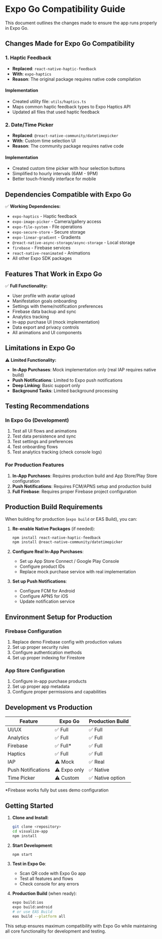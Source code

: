# Expo Go Compatibility Guide

This document outlines the changes made to ensure the app runs properly in Expo Go.

## Changes Made for Expo Go Compatibility

### 1. Haptic Feedback
- **Replaced**: `react-native-haptic-feedback` 
- **With**: `expo-haptics`
- **Reason**: The original package requires native code compilation

#### Implementation
- Created utility file: `utils/haptics.ts`
- Maps common haptic feedback types to Expo Haptics API
- Updated all files that used haptic feedback

### 2. Date/Time Picker
- **Replaced**: `@react-native-community/datetimepicker`
- **With**: Custom time selection UI
- **Reason**: The community package requires native code

#### Implementation  
- Created custom time picker with hour selection buttons
- Simplified to hourly intervals (6AM - 9PM)
- Better touch-friendly interface for mobile

## Dependencies Compatible with Expo Go

✅ **Working Dependencies:**
- `expo-haptics` - Haptic feedback
- `expo-image-picker` - Camera/gallery access
- `expo-file-system` - File operations
- `expo-secure-store` - Secure storage
- `expo-linear-gradient` - Gradients
- `@react-native-async-storage/async-storage` - Local storage
- `firebase` - Firebase services
- `react-native-reanimated` - Animations
- All other Expo SDK packages

## Features That Work in Expo Go

✅ **Full Functionality:**
- User profile with avatar upload
- Manifestation goals onboarding
- Settings with theme/notification preferences
- Firebase data backup and sync
- Analytics tracking
- In-app purchase UI (mock implementation)
- Data export and privacy controls
- All animations and UI components

## Limitations in Expo Go

⚠️ **Limited Functionality:**
- **In-App Purchases**: Mock implementation only (real IAP requires native build)
- **Push Notifications**: Limited to Expo push notifications
- **Deep Linking**: Basic support only
- **Background Tasks**: Limited background processing

## Testing Recommendations

### In Expo Go (Development)
1. Test all UI flows and animations
2. Test data persistence and sync
3. Test settings and preferences
4. Test onboarding flows
5. Test analytics tracking (check console logs)

### For Production Features
1. **In-App Purchases**: Requires production build and App Store/Play Store configuration
2. **Push Notifications**: Requires FCM/APNS setup and production build
3. **Full Firebase**: Requires proper Firebase project configuration

## Production Build Requirements

When building for production (`expo build` or EAS Build), you can:

1. **Re-enable Native Packages** (if needed):
   ```bash
   npm install react-native-haptic-feedback
   npm install @react-native-community/datetimepicker
   ```

2. **Configure Real In-App Purchases**:
   - Set up App Store Connect / Google Play Console
   - Configure product IDs
   - Replace mock purchase service with real implementation

3. **Set up Push Notifications**:
   - Configure FCM for Android
   - Configure APNS for iOS
   - Update notification service

## Environment Setup for Production

### Firebase Configuration
1. Replace demo Firebase config with production values
2. Set up proper security rules
3. Configure authentication methods
4. Set up proper indexing for Firestore

### App Store Configuration
1. Configure in-app purchase products
2. Set up proper app metadata
3. Configure proper permissions and capabilities

## Development vs Production

| Feature | Expo Go | Production Build |
|---------|---------|------------------|
| UI/UX | ✅ Full | ✅ Full |
| Analytics | ✅ Full | ✅ Full |
| Firebase | ✅ Full* | ✅ Full |
| Haptics | ✅ Full | ✅ Full |
| IAP | ⚠️ Mock | ✅ Real |
| Push Notifications | ⚠️ Expo only | ✅ Native |
| Time Picker | ⚠️ Custom | ✅ Native option |

*Firebase works fully but uses demo configuration

## Getting Started

1. **Clone and Install**:
   ```bash
   git clone <repository>
   cd visualize-app
   npm install
   ```

2. **Start Development**:
   ```bash
   npm start
   ```

3. **Test in Expo Go**:
   - Scan QR code with Expo Go app
   - Test all features and flows
   - Check console for any errors

4. **Production Build** (when ready):
   ```bash
   expo build:ios
   expo build:android
   # or use EAS Build
   eas build --platform all
   ```

This setup ensures maximum compatibility with Expo Go while maintaining all core functionality for development and testing.